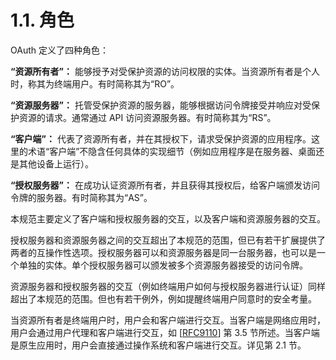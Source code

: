 # 1.1. 角色

OAuth 定义了四种角色：

**“资源所有者”：** 能够授予对受保护资源的访问权限的实体。当资源所有者是个人时，称其为终端用户。有时简称其为“RO”。

**“资源服务器”：** 托管受保护资源的服务器，能够根据访问令牌接受并响应对受保护资源的请求。通常通过 API 访问资源服务器。有时简称其为“RS”。

**“客户端”：** 代表了资源所有者，并在其授权下，请求受保护资源的应用程序。这里的术语“客户端”不隐含任何具体的实现细节（例如应用程序是在服务器、桌面还是其他设备上运行）。

**“授权服务器”：** 在成功认证资源所有者，并且获得其授权后，给客户端颁发访问令牌的服务器。有时简称其为“AS”。

本规范主要定义了客户端和授权服务器的交互，以及客户端和资源服务器的交互。

授权服务器和资源服务器之间的交互超出了本规范的范围，但已有若干扩展提供了两者的互操作性选项。授权服务器可以和资源服务器是同一台服务器，也可以是一个单独的实体。单个授权服务器可以颁发被多个资源服务器接受的访问令牌。

资源服务器和授权服务器的交互（例如终端用户如何与授权服务器进行认证）同样超出了本规范的范围。但也有若干例外，例如提醒终端用户同意时的安全考量。

当资源所有者是终端用户时，用户会和客户端进行交互。当客户端是网络应用时，用户会通过用户代理和客户端进行交互，如 [[RFC9110](https://www.rfc-editor.org/info/rfc9110)] 第 3.5 节所述。当客户端是原生应用时，用户会直接通过操作系统和客户端进行交互。详见第 2.1 节。
